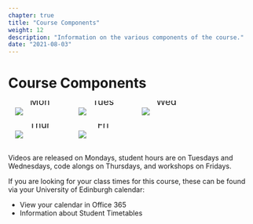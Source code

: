 ```yaml
---
chapter: true
title: "Course Components"
weight: 12
description: "Information on the various components of the course."
date: "2021-08-03"
---
```


<style>
/* Three image containers (use 25% for four, and 50% for two, etc) */
.column {
  float: left;
  width: 20%;
  min-width: 20%;
  padding: 1em;
  white-space: normal;
}

/* Clear floats after image containers */
.row::after {
  content: "";
  clear: both;
  display: table;
  white-space: normal;
}
</style>

# Course Components

<div class="row">
  <div class="column">
    <img src="/images/overview/youtube.png">
    <p style="margin-top: -40px; text-align: center; font-size: 2vw; overflow:hidden;">Mon</p>
  </div>
  <div class="column">
    <img src="/images/overview/speech-bubble.png">
    <p style="margin-top: -40px; text-align: center; font-size: 2vw; overflow:hidden;">Tues</p>
  </div>
  <div class="column">
    <img src="/images/overview/speech-bubble.png">
    <p style="margin-top: -40px; text-align: center; font-size: 2vw; overflow:hidden;">Wed</p>
  </div>
  <div class="column">
    <img src="/images/overview/keyboard.png">
    <p style="margin-top: -40px; text-align: center; font-size: 2vw; overflow:hidden;">Thur</p>
  </div>
  <div class="column">
    <img src="/images/overview/round-table.png">
    <p style="margin-top: -40px; text-align: center; font-size: 2vw; overflow:hidden;">Fri</p>
  </div>
</div>

Videos are released on Mondays, student hours are on Tuesdays and Wednesdays, code alongs on Thursdays, and workshops on Fridays.

<p style="text-align: left">
If you are looking for your class times for this course, these can be found via your University of Edinburgh calendar:
</p>

<ul>
  <li><a id="timetable">View your calendar in Office 365</a></li>
  <li><a id="timetableInfo">Information about Student Timetables</a></li>
</ul>